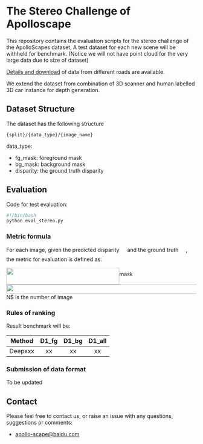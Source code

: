 
# The Stereo Challenge of Apolloscape
This repository contains the evaluation scripts for the stereo challenge of the ApolloScapes dataset,
A test dataset for each new scene will be withheld for benchmark. (Notice we will not have point cloud for the very large data due to size of dataset)

[Details and download](http://apolloscape.auto/stereo.html) of data from different roads are available.

We extend the dataset from combination of 3D scanner and human labelled 3D car instance for depth generation.

## Dataset Structure

The dataset has the following structure
```
{split}/{data_type}/{image_name}
```
data_type:
- fg_mask: foreground mask
- bg_mask: background mask
- disparity: the ground truth disparity

## Evaluation

Code for test evaluation: 
```bash
#!/bin/bash
python eval_stereo.py 
```

### Metric formula

For each image, given the predicted disparity <img src="/stereo/tex/672a7aeac9254219b9609330a12e55e5.svg?invert_in_darkmode&sanitize=true" align=middle width=13.206862349999989pt height=22.831056599999986pt/> and  the ground truth <img src="/stereo/tex/97f89923e9f24bff9cc59b4e881bc32e.svg?invert_in_darkmode&sanitize=true" align=middle width=15.291158849999992pt height=22.831056599999986pt/>, the metric for evaluation is defined as: 

<img src="/stereo/tex/912953b98701003217cd39cf528f60ac.svg?invert_in_darkmode&sanitize=true" align=middle width=299.36026559999993pt height=43.9399455pt/>mask<img src="/stereo/tex/31e0973e8530a19e20590d436fbcefa7.svg?invert_in_darkmode&sanitize=true" align=middle width=591.61192365pt height=24.65753399999998pt/>N$ is the number of image


### Rules of ranking

Result benchmark will be:

| Method | D1_fg | D1_bg | D1_all | 
| ------ |:------:|:------:|:------:|
| Deepxxx |xx  | xx  | xx | xx | 



### Submission of data format
To be updated

## Contact
Please feel free to contact us, or raise an issue with any questions, suggestions or comments:
* apollo-scape@baidu.com

